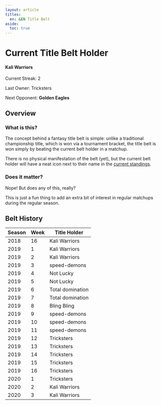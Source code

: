 ```yaml
---
layout: article
titles:
  en: &EN Title Belt
aside:
  toc: true
---
```


# Current Title Belt Holder

<div class="item">
  <div class="item__image">
    <!-- <img class="image image--sm circle" src="/misc/assets/svg/philippines.svg"/> -->
  </div>
  <div class="item__content">
    <div class="item__header">
      <h4>Kali Warriors</h4>
      <p>Current Streak: 2</p>
      <p>Last Owner: Tricksters</p>
      <p>Next Opponent: <strong>Golden Eagles</strong></p>
    </div>
  </div>
</div>

## Overview

### What is this?

The concept behind a fantasy title belt is simple: unlike a traditional championship title, which is won via a tournament bracket, the title belt is won simply by beating the current belt holder in a matchup.

There is no physical manifestation of the belt (yet), but the current belt holder will have a neat icon next to their name in the [current standings](/misc/standings.html).

### Does it matter?

Nope! But does any of this, really?

This is just a fun thing to add an extra bit of interest in regular matchups during the regular season.

## Belt History

| Season | Week | Title Holder     |
| ------ | ---- | ---------------- |
| 2018   | 16   | Kali Warriors    |
| 2019   | 1    | Kali Warriors    |
| 2019   | 2    | Kali Warriors    |
| 2019   | 3    | speed-demons     |
| 2019   | 4    | Not Lucky        |
| 2019   | 5    | Not Lucky        |
| 2019   | 6    | Total domination |
| 2019   | 7    | Total domination |
| 2019   | 8    | Bling Bling      |
| 2019   | 9    | speed-demons     |
| 2019   | 10   | speed-demons     |
| 2019   | 11   | speed-demons     |
| 2019   | 12   | Tricksters       |
| 2019   | 13   | Tricksters       |
| 2019   | 14   | Tricksters       |
| 2019   | 15   | Tricksters       |
| 2019   | 16   | Tricksters       |
| 2020   | 1    | Tricksters       |
| 2020   | 2    | Kali Warriors    |
| 2020   | 3    | Kali Warriors    |
